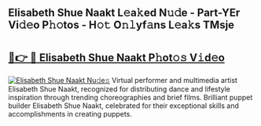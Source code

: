 ## Elisabeth Shue Naakt L𝚎a𝚔ed N𝚞𝚍e - Part-YEr Vi𝚍𝚎o P𝚑𝚘tos - H𝚘𝚝 O𝚗𝚕yf𝚊ns L𝚎a𝚔s TMsje

# <h2><a href="http://kfdqen7.oniu.top/?m=Elisabeth+Shue+Naakt">🔗👉 🔴 Elisabeth Shue Naakt P𝚑ot𝚘𝚜 V𝚒d𝚎o</a></h2>

[![Elisabeth Shue Naakt Nu𝚍e𝚜](https://i.imgur.com/0qMVB7G.gif)](http://kfdqen7.oniu.top/?m=Elisabeth+Shue+Naakt)
Virtual performer and multimedia artist Elisabeth Shue Naakt, recognized for distributing dance and lifestyle inspiration through trending choreographies and brief films. Brilliant puppet builder Elisabeth Shue Naakt, celebrated for their exceptional skills and accomplishments in creating puppets.  
